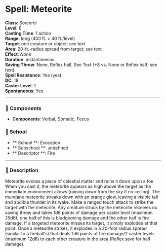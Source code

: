 
# Spell: Meteorite
**Class**: Sorcerer  
**Level**: 8  
**Casting Time**: 1 action  
**Range**: long (400 ft. + 40 ft./level)  
**Target**: one creature or object; see text  
**Area**: 20-ft.-radius spread from target; see text  
**Effect**: _None_  
**Duration**: instantaneous  
**Saving Throw**: None, Reflex half, See Text (+8 vs. None or Reflex half; see text)  
**Spell Resistance**: Yes (yes)  
**DC**: 18  
**Caster Level**: 1  
**Spontaneous**: Yes

---

### 🔮 Components
- **Components**: Verbal, Somatic, Focus

### 🏫 School
- ** School **: Evocation
- ** Subschool **: undefined
- ** Descriptor **: Fire
---

### 📜 Description
Meteorite evokes a piece of celestial matter and rains it down upon a foe. When you cast it, the meteorite appears as high above the target as the immediate environment allows (raining down from the sky if no ceiling). The mundane meteorite streaks down with an orange glow, leaving a visible tail and audible thunder in its wake. Make a ranged touch attack to strike the target with the meteorite. Any creature struck by the meteorite receives no saving throw and takes 1d6 points of damage per caster level (maximum 25d6); one half of this is bludgeoning damage and the other half is fire damage. If a targeted meteorite misses its target, it simply explodes at that point. Once a meteorite strikes, it explodes in a 20-foot radius spread (similar to a fireball's) that deals 1d6 points of fire damage/2 caster levels (maximum 12d6) to each other creature in the area (Reflex save for half damage).
